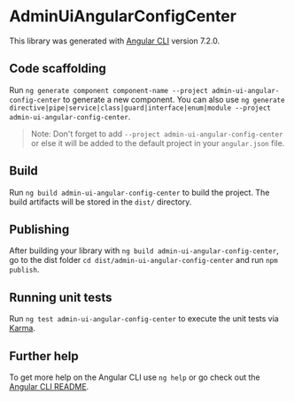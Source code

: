 # AdminUiAngularConfigCenter

This library was generated with [Angular CLI](https://github.com/angular/angular-cli) version 7.2.0.

## Code scaffolding

Run `ng generate component component-name --project admin-ui-angular-config-center` to generate a new component. You can also use `ng generate directive|pipe|service|class|guard|interface|enum|module --project admin-ui-angular-config-center`.
> Note: Don't forget to add `--project admin-ui-angular-config-center` or else it will be added to the default project in your `angular.json` file. 

## Build

Run `ng build admin-ui-angular-config-center` to build the project. The build artifacts will be stored in the `dist/` directory.

## Publishing

After building your library with `ng build admin-ui-angular-config-center`, go to the dist folder `cd dist/admin-ui-angular-config-center` and run `npm publish`.

## Running unit tests

Run `ng test admin-ui-angular-config-center` to execute the unit tests via [Karma](https://karma-runner.github.io).

## Further help

To get more help on the Angular CLI use `ng help` or go check out the [Angular CLI README](https://github.com/angular/angular-cli/blob/master/README.md).
